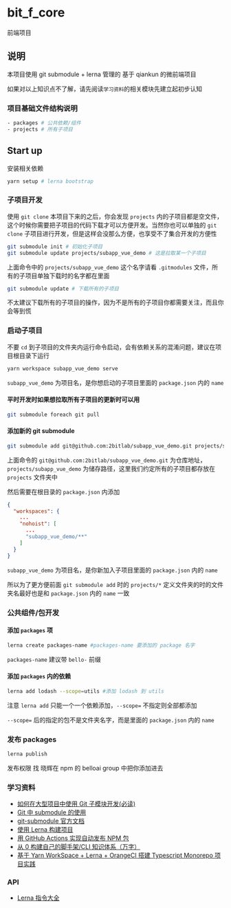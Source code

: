 # bit_f_core

前端项目

## 说明

本项目使用 git submodule + lerna 管理的 基于 qiankun 的微前端项目

如果对以上知识点不了解，请先阅读`学习资料`的相关模块先建立起初步认知

### 项目基础文件结构说明

```bash
- packages # 公共依赖/组件
- projects # 所有子项目
```

## Start up

安装相关依赖

```bash
yarn setup # lerna bootstrap
```

### 子项目开发

使用 `git clone` 本项目下来的之后，你会发现 `projects` 内的子项目都是空文件，这个时候你需要把子项目的代码下载才可以方便开发。当然你也可以单独的 `git clone` 子项目进行开发，但是这样会没那么方便，也享受不了集合开发的方便性

```bash
git submodule init # 初始化子项目
git submodule update projects/subapp_vue_demo # 这是拉取某一个子项目
```

上面命令中的 `projects/subapp_vue_demo` 这个名字请看 `.gitmodules` 文件，所有的子项目单独下载时的名字都在里面

```bash
git submodule update # 下载所有的子项目
```

不太建议下载所有的子项目的操作，因为不是所有的子项目你都需要关注，而且你会等到慌

### 启动子项目

不要 `cd` 到子项目的文件夹内运行命令启动，会有依赖关系的混淆问题，建议在项目根目录下运行

```bash
yarn workspace subapp_vue_demo serve
```

`subapp_vue_demo` 为项目名，是你想启动的子项目里面的 `package.json` 内的 `name`

#### 平时开发时如果想拉取所有子项目的更新时可以用

```bash
git submodule foreach git pull
```

#### 添加新的 git submodule

```bash
git submodule add git@github.com:2bitlab/subapp_vue_demo.git projects/subapp_vue_demo
```

上面命令的 `git@github.com:2bitlab/subapp_vue_demo.git` 为仓库地址，`projects/subapp_vue_demo` 为储存路径，这里我们约定所有的子项目都存放在 `projects` 文件夹中

然后需要在根目录的 `package.json` 内添加

```json
{
  "workspaces": {
    ...
    "nohoist": [
      ...
      "subapp_vue_demo/**"
    ]
  }
}
```

`subapp_vue_demo` 为项目名，是你新加入子项目里面的 `package.json` 内的 `name`

所以为了更方便前面 `git submodule add` 时的 `projects/*` 定义文件夹的时的文件夹名最好也是和 `package.json` 内的 `name` 一致

### 公共组件/包开发

#### 添加 `packages` 项

```bash
lerna create packages-name #packages-name 要添加的 package 名字
```

`packages-name` 建议带 `bello-` 前缀

#### 添加 `packages` 内的依赖

```bash
lerna add lodash --scope=utils #添加 lodash 到 utils
```

注意 `lerna add` 只能一个一个依赖添加，`--scope=` 不指定则全部都添加

`--scope=` 后的指定的包不是文件夹名字，而是里面的 `package.json` 内的 `name`

### 发布 packages

```bash
lerna publish
```

发布权限 找 晓辉在 npm 的 belloai group 中把你添加进去

### 学习资料

- [如何在大型项目中使用 Git 子模块开发(必读)](https://juejin.cn/post/6844903746166587405)
- [Git 中 submodule 的使用](https://zhuanlan.zhihu.com/p/87053283)
- [git-submodule 官方文档](https://git-scm.com/docs/git-submodule)
- [使用 Lerna 构建项目](https://github.com/ThomasLiu/mfe_showcase/blob/leason_1_lerna/doc/leason_1_lerna.md)
- [用 GitHub Actions 实现自动发布 NPM 包](https://www.jianshu.com/p/fe4691bab958)
- [从 0 构建自己的脚手架/CLI 知识体系（万字）](https://juejin.cn/post/6966119324478079007)
- [基于 Yarn WorkSpace + Lerna + OrangeCI 搭建 Typescript Monorepo 项目实践](https://cloud.tencent.com/developer/article/1659352)

### API

- [Lerna 指令大全](http://www.febeacon.com/lerna-docs-zh-cn/routes/commands/)
